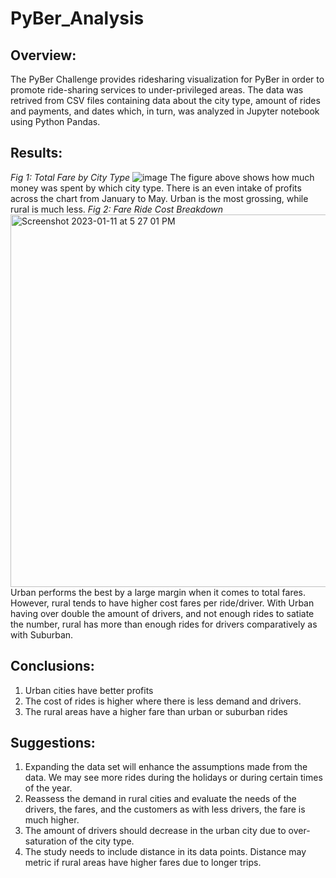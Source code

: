 # PyBer_Analysis
## Overview:
The PyBer Challenge provides ridesharing visualization for PyBer in order to promote ride-sharing services to under-privileged areas. The data was retrived from CSV files containing data about the city type, amount of rides and payments, and dates which, in turn, was analyzed in Jupyter notebook using Python Pandas.
## Results:
*Fig 1: Total Fare by City Type*
![image](https://user-images.githubusercontent.com/117100491/211939728-d8e6369f-7d84-4e1e-8dc3-e7dd4b8326a7.png)
The figure above shows how much money was spent by which city type. There is an even intake of profits across the chart from January to May. Urban is the most grossing, while rural is much less. 
*Fig 2: Fare Ride Cost Breakdown*
<img width="596" alt="Screenshot 2023-01-11 at 5 27 01 PM" src="https://user-images.githubusercontent.com/117100491/211939838-9bcdfac4-87d0-4c98-a744-4820b3696169.png">
Urban performs the best by a large margin when it comes to total fares. However, rural tends to have higher cost fares per ride/driver. With Urban having over double the amount of drivers, and not enough rides to satiate the number, rural has more than enough rides for drivers comparatively as with Suburban.

## Conclusions:
  1. Urban cities have better profits
  2. The cost of rides is higher where there is less demand and drivers.
  3. The rural areas have a higher fare than urban or suburban rides

## Suggestions:
  1. Expanding the data set will enhance the assumptions made from the data. We may see more rides during the holidays or during certain times of the year.
  2. Reassess the demand in rural cities and evaluate the needs of the drivers, the fares, and the customers as with less drivers, the fare is much higher.
  3. The amount of drivers should decrease in the urban city due to over-saturation of the city type.
  4. The study needs to include distance in its data points. Distance may metric if rural areas have higher fares due to longer trips.
